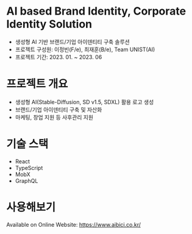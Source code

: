 # AI based Brand Identity, Corporate Identity Solution

- 생성형 AI 기반 브랜드/기업 아이덴티티 구축 솔루션
- 프로젝트 구성원: 이정빈(F/e), 최재훈(B/e), Team UNIST(AI)
- 프로젝트 기간: 2023. 01. ~ 2023. 06

# 프로젝트 개요

- 생성형 AI(Stable-Diffusion, SD v1.5, SDXL) 활용 로고 생성
- 브랜드/기업 아이덴티티 구축 및 자산화
- 마케팅, 창업 지원 등 사후관리 지원

# 기술 스택

- React
- TypeScript
- MobX
- GraphQL

# 사용해보기

Available on Online Website:
https://www.aibici.co.kr/
